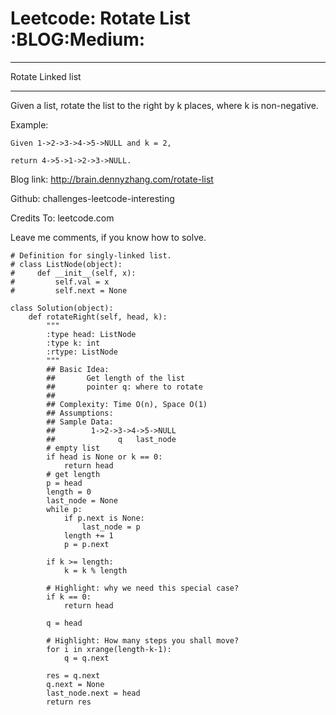 # Leetcode: Rotate List     :BLOG:Medium:


---

Rotate Linked list  

---

Given a list, rotate the list to the right by k places, where k is non-negative.  

Example:  

    Given 1->2->3->4->5->NULL and k = 2,
    
    return 4->5->1->2->3->NULL.

Blog link: <http://brain.dennyzhang.com/rotate-list>  

Github: challenges-leetcode-interesting  

Credits To: leetcode.com  

Leave me comments, if you know how to solve.  

    # Definition for singly-linked list.
    # class ListNode(object):
    #     def __init__(self, x):
    #         self.val = x
    #         self.next = None
    
    class Solution(object):
        def rotateRight(self, head, k):
            """
            :type head: ListNode
            :type k: int
            :rtype: ListNode
            """
            ## Basic Idea: 
            ##       Get length of the list
            ##       pointer q: where to rotate
            ##
            ## Complexity: Time O(n), Space O(1)
            ## Assumptions:
            ## Sample Data:
            ##        1->2->3->4->5->NULL
            ##              q   last_node
            # empty list
            if head is None or k == 0:
                return head
            # get length
            p = head
            length = 0
            last_node = None
            while p:
                if p.next is None:
                    last_node = p
                length += 1
                p = p.next
    
            if k >= length:
                k = k % length
    
            # Highlight: why we need this special case?
            if k == 0:
                return head
    
            q = head
    
            # Highlight: How many steps you shall move?
            for i in xrange(length-k-1):
                q = q.next
    
            res = q.next
            q.next = None
            last_node.next = head
            return res